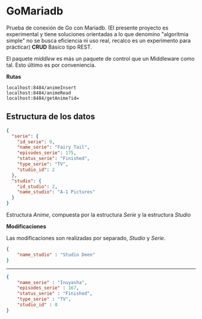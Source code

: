 # GoMariadb

Prueba de conexión de Go con Mariadb. (El presente proyecto es experimental y tiene soluciones orientadas a lo que denomino "algoritmia simple" no se busca eficiencia ni uso real, recalco es un experimento para prácticar)
**CRUD** Básico tipo REST.

El paquete *middlew* es más un paquete de control que un Middleware como tal. Esto último es por conveniencia.

**Rutas**

```
localhost:8484/animeInsert 
localhost:8484/animeRead 
localhost:8484/getAnime?id= 
```

## Estructura de los datos

```json
{
  "serie": {
    "id_serie": 9,
    "name_serie": "Fairy Tail",
    "episodes_serie": 175,
    "status_serie": "Finished",
    "type_serie": "TV",
    "studio_id": 2
  },
  "studio": {
    "id_studio": 2,
    "name_studio": "A-1 Pictures"
  }
}
```

Estructura *Anime*, compuesta por la estructura *Serie* y la estructura *Studio*

**Modificaciones**

Las modificaciones son realizadas por separado, *Studio* y *Serie*.

```json
{
    "name_studio" : "Studio Deen"
}
```

---

```json
{
	"name_serie" : "Inuyasha",
	"episodes_serie" : 167,
	"status_serie" : "Finished",
	"type_serie" : "TV",
	"studio_id" : 8
}
```

